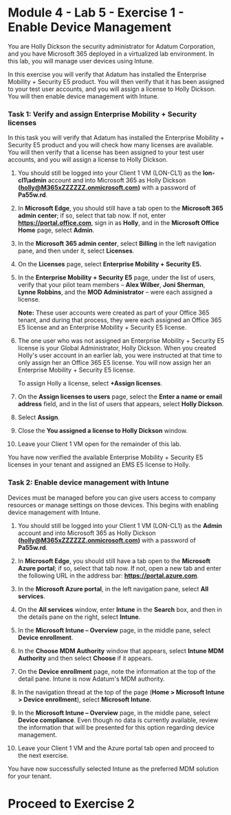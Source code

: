 # Module 4 - Lab 5 - Exercise 1 - Enable Device Management


You are Holly Dickson the security administrator for Adatum Corporation, and you have Microsoft 365 deployed in a virtualized lab environment. In this lab, you will manage user devices using Intune.

In this exercise you will verify that Adatum has installed the Enterprise Mobility + Security E5 product. You will then verify that it has been assigned to your test user accounts, and you will assign a license to Holly Dickson. You will then enable device management with Intune.

### Task 1: Verify and assign Enterprise Mobility + Security licenses

In this task you will verify that Adatum has installed the Enterprise Mobility + Security E5 product and you will check how many licenses are available. You will then verify that a license has been assigned to your test user accounts, and you will assign a license to Holly Dickson.

1. You should still be logged into your Client 1 VM (LON-CL1) as the **lon-cl1\admin** account and into Microsoft 365 as Holly Dickson **(holly@M365xZZZZZZ.onmicrosoft.com)** with a password of **Pa55w.rd**.

2. In **Microsoft Edge**, you should still have a tab open to the **Microsoft 365 admin center**; if so, select that tab now. If not, enter **https://portal.office.com**, sign in as **Holly**, and in the **Microsoft Office Home** page, select **Admin**.

3. In the **Microsoft 365 admin center**, select **Billing** in the left navigation pane, and then under it, select **Licenses**.

4. On the **Licenses** page, select **Enterprise Mobility + Security E5.**

5. In the **Enterprise Mobility + Security E5** page, under the list of users, verify that your pilot team members – **Alex Wilber**, **Joni Sherman**, **Lynne Robbins**, and the **MOD Administrator** – were each assigned a license.

    **Note:** These user accounts were created as part of your Office 365 tenant, and during that process, they were each assigned an Office 365 E5 license and an Enterprise Mobility + Security E5 license.

6. The one user who was not assigned an Enterprise Mobility + Security E5 license is your Global Administrator, Holly Dickson. When you created Holly&#39;s user account in an earlier lab, you were instructed at that time to only assign her an Office 365 E5 license. You will now assign her an Enterprise Mobility + Security E5 license.

    To assign Holly a license, select **+Assign licenses**.

7. On the **Assign licenses to users** page, select the **Enter a name or email address** field, and in the list of users that appears, select **Holly Dickson**.

8. Select **Assign**.

9. Close the **You assigned a license to Holly Dickson** window.

10. Leave your Client 1 VM open for the remainder of this lab.

You have now verified the available Enterprise Mobility + Security E5 licenses in your tenant and assigned an EMS E5 license to Holly.


### Task 2: Enable device management with Intune

Devices must be managed before you can give users access to company resources or manage settings on those devices. This begins with enabling device management with Intune.

1. You should still be logged into your Client 1 VM (LON-CL1) as the **Admin** account and into Microsoft 365 as Holly Dickson **(holly@M365xZZZZZZ.onmicrosoft.com)** with a password of **Pa55w.rd**.

2. In **Microsoft Edge**, you should still have a tab open to the **Microsoft Azure portal**; if so, select that tab now. If not, open a new tab and enter the following URL in the address bar: **https://portal.azure.com**.

3. In the **Microsoft Azure portal**, in the left navigation pane, select **All services**.

4. On the **All services** window, enter **Intune** in the **Search** box, and then in the details pane on the right, select **Intune**.

5. In the **Microsoft Intune – Overview** page, in the middle pane, select **Device enrollment**.

6. In the **Choose MDM Authority** window that appears, select **Intune MDM Authority** and then select **Choose** if it appears.

7. On the **Device enrollment** page, note the information at the top of the detail pane. Intune is now Adatum's MDM authority.

8. In the navigation thread at the top of the page (**Home > Microsoft Intune > Device enrollment**), select **Microsoft Intune**.

9. In the **Microsoft Intune – Overview** page, in the middle pane, select **Device compliance**. Even though no data is currently available, review the information that will be presented for this option regarding device management.

11. Leave your Client 1 VM and the Azure portal tab open and proceed to the next exercise.

You have now successfully selected Intune as the preferred MDM solution for your tenant.


# Proceed to Exercise 2

